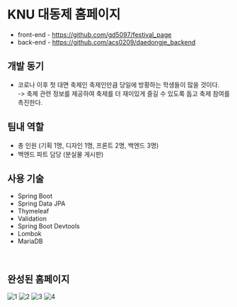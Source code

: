 # KNU 대동제 홈페이지

* front-end - https://github.com/gd5097/festival_page
* back-end - https://github.com/acs0209/daedongje_backend

## 개발 동기
* 코로나 이후 첫 대면 축제인 축제인만큼 당일에 방황하는 학생들이 많을 것이다. <br>
-> 축제 관련 정보를 제공하여 축제를 더 재미있게 즐길 수 있도록 돕고 축제 참여를 촉진한다.

## 팀내 역할
* 총 인원 (기획 1명, 디자인 1명, 프론트 2명, 백엔드 3명)
* 백엔드 파트 담당 (분실물 게시판)

## 사용 기술
* Spring Boot
* Spring Data JPA
* Thymeleaf
* Validation
* Spring Boot Devtools
* Lombok
* MariaDB

<br>

## 완성된 홈페이지
![1](https://user-images.githubusercontent.com/103200144/222931849-ae6c0d32-d385-4bed-96fe-babef36a3a98.png)
![2](https://user-images.githubusercontent.com/103200144/222931851-21a0dc68-212b-4180-82d7-41b066395be5.png)
![3](https://user-images.githubusercontent.com/103200144/222931856-e335b713-1cdd-4f2b-8a53-3bd93457f1a8.png)
![4](https://user-images.githubusercontent.com/103200144/222931858-cce1951e-49e7-45a2-925d-541e0c47a21b.png)
